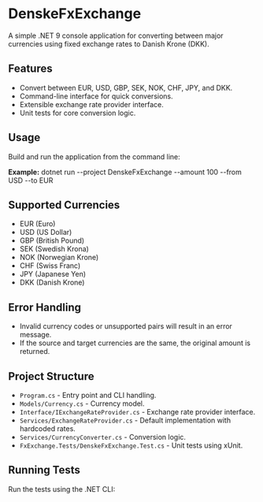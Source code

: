 # DenskeFxExchange

A simple .NET 9 console application for converting between major currencies using fixed exchange rates to Danish Krone (DKK).

## Features

- Convert between EUR, USD, GBP, SEK, NOK, CHF, JPY, and DKK.
- Command-line interface for quick conversions.
- Extensible exchange rate provider interface.
- Unit tests for core conversion logic.

## Usage

Build and run the application from the command line:

**Example:**
dotnet run --project DenskeFxExchange --amount 100 --from USD --to EUR

## Supported Currencies

- EUR (Euro)
- USD (US Dollar)
- GBP (British Pound)
- SEK (Swedish Krona)
- NOK (Norwegian Krone)
- CHF (Swiss Franc)
- JPY (Japanese Yen)
- DKK (Danish Krone)

## Error Handling

- Invalid currency codes or unsupported pairs will result in an error message.
- If the source and target currencies are the same, the original amount is returned.

## Project Structure

- `Program.cs` - Entry point and CLI handling.
- `Models/Currency.cs` - Currency model.
- `Interface/IExchangeRateProvider.cs` - Exchange rate provider interface.
- `Services/ExchangeRateProvider.cs` - Default implementation with hardcoded rates.
- `Services/CurrencyConverter.cs` - Conversion logic.
- `FxExchange.Tests/DenskeFxExchange.Test.cs` - Unit tests using xUnit.

## Running Tests

Run the tests using the .NET CLI: